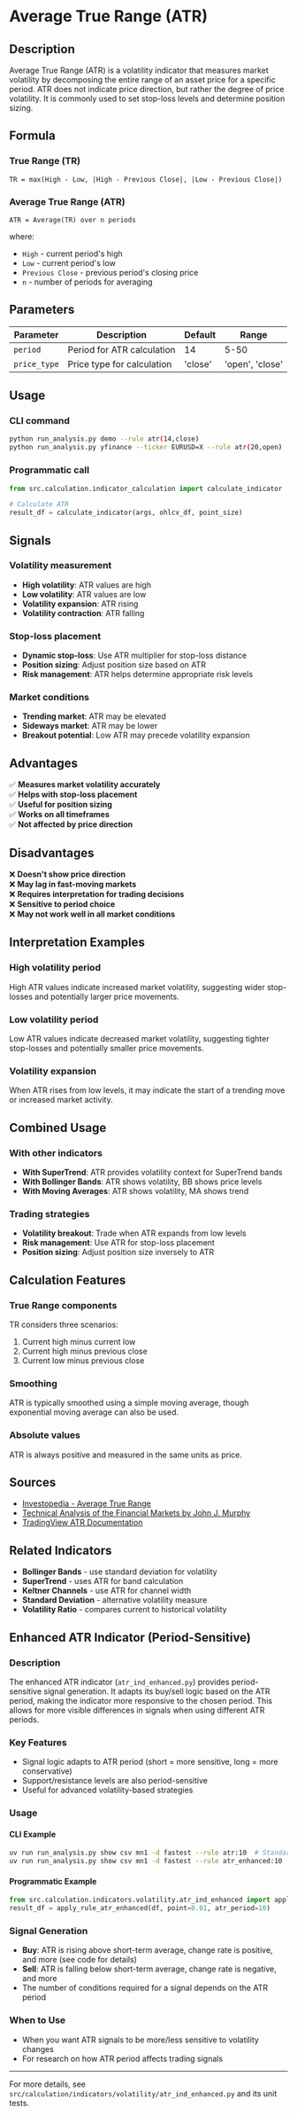# Average True Range (ATR)

## Description

Average True Range (ATR) is a volatility indicator that measures market volatility by decomposing the entire range of an asset price for a specific period. ATR does not indicate price direction, but rather the degree of price volatility. It is commonly used to set stop-loss levels and determine position sizing.

## Formula

### True Range (TR)
```
TR = max(High - Low, |High - Previous Close|, |Low - Previous Close|)
```

### Average True Range (ATR)
```
ATR = Average(TR) over n periods
```

where:
- `High` - current period's high
- `Low` - current period's low
- `Previous Close` - previous period's closing price
- `n` - number of periods for averaging

## Parameters

| Parameter | Description | Default | Range |
|-----------|-------------|---------|-------|
| `period` | Period for ATR calculation | 14 | 5-50 |
| `price_type` | Price type for calculation | 'close' | 'open', 'close' |

## Usage

### CLI command
```bash
python run_analysis.py demo --rule atr(14,close)
python run_analysis.py yfinance --ticker EURUSD=X --rule atr(20,open)
```

### Programmatic call
```python
from src.calculation.indicator_calculation import calculate_indicator

# Calculate ATR
result_df = calculate_indicator(args, ohlcv_df, point_size)
```

## Signals

### Volatility measurement
- **High volatility**: ATR values are high
- **Low volatility**: ATR values are low
- **Volatility expansion**: ATR rising
- **Volatility contraction**: ATR falling

### Stop-loss placement
- **Dynamic stop-loss**: Use ATR multiplier for stop-loss distance
- **Position sizing**: Adjust position size based on ATR
- **Risk management**: ATR helps determine appropriate risk levels

### Market conditions
- **Trending market**: ATR may be elevated
- **Sideways market**: ATR may be lower
- **Breakout potential**: Low ATR may precede volatility expansion

## Advantages

✅ **Measures market volatility accurately**  
✅ **Helps with stop-loss placement**  
✅ **Useful for position sizing**  
✅ **Works on all timeframes**  
✅ **Not affected by price direction**  

## Disadvantages

❌ **Doesn't show price direction**  
❌ **May lag in fast-moving markets**  
❌ **Requires interpretation for trading decisions**  
❌ **Sensitive to period choice**  
❌ **May not work well in all market conditions**  

## Interpretation Examples

### High volatility period
High ATR values indicate increased market volatility, suggesting wider stop-losses and potentially larger price movements.

### Low volatility period
Low ATR values indicate decreased market volatility, suggesting tighter stop-losses and potentially smaller price movements.

### Volatility expansion
When ATR rises from low levels, it may indicate the start of a trending move or increased market activity.

## Combined Usage

### With other indicators
- **With SuperTrend**: ATR provides volatility context for SuperTrend bands
- **With Bollinger Bands**: ATR shows volatility, BB shows price levels
- **With Moving Averages**: ATR shows volatility, MA shows trend

### Trading strategies
- **Volatility breakout**: Trade when ATR expands from low levels
- **Risk management**: Use ATR for stop-loss placement
- **Position sizing**: Adjust position size inversely to ATR

## Calculation Features

### True Range components
TR considers three scenarios:
1. Current high minus current low
2. Current high minus previous close
3. Current low minus previous close

### Smoothing
ATR is typically smoothed using a simple moving average, though exponential moving average can also be used.

### Absolute values
ATR is always positive and measured in the same units as price.

## Sources

- [Investopedia - Average True Range](https://www.investopedia.com/terms/a/atr.asp)
- [Technical Analysis of the Financial Markets by John J. Murphy](https://www.amazon.com/Technical-Analysis-Financial-Markets-Comprehensive/dp/0735200661)
- [TradingView ATR Documentation](https://www.tradingview.com/support/solutions/43000516355-average-true-range-atr/)

## Related Indicators

- **Bollinger Bands** - use standard deviation for volatility
- **SuperTrend** - uses ATR for band calculation
- **Keltner Channels** - use ATR for channel width
- **Standard Deviation** - alternative volatility measure
- **Volatility Ratio** - compares current to historical volatility 

## Enhanced ATR Indicator (Period-Sensitive)

### Description
The enhanced ATR indicator (`atr_ind_enhanced.py`) provides period-sensitive signal generation. It adapts its buy/sell logic based on the ATR period, making the indicator more responsive to the chosen period. This allows for more visible differences in signals when using different ATR periods.

### Key Features
- Signal logic adapts to ATR period (short = more sensitive, long = more conservative)
- Support/resistance levels are also period-sensitive
- Useful for advanced volatility-based strategies

### Usage

#### CLI Example
```bash
uv run run_analysis.py show csv mn1 -d fastest --rule atr:10  # Standard ATR
uv run run_analysis.py show csv mn1 -d fastest --rule atr_enhanced:10  # Enhanced ATR (if integrated)
```

#### Programmatic Example
```python
from src.calculation.indicators.volatility.atr_ind_enhanced import apply_rule_atr_enhanced
result_df = apply_rule_atr_enhanced(df, point=0.01, atr_period=10)
```

### Signal Generation
- **Buy**: ATR is rising above short-term average, change rate is positive, and more (see code for details)
- **Sell**: ATR is falling below short-term average, change rate is negative, and more
- The number of conditions required for a signal depends on the ATR period

### When to Use
- When you want ATR signals to be more/less sensitive to volatility changes
- For research on how ATR period affects trading signals

---

For more details, see `src/calculation/indicators/volatility/atr_ind_enhanced.py` and its unit tests. 